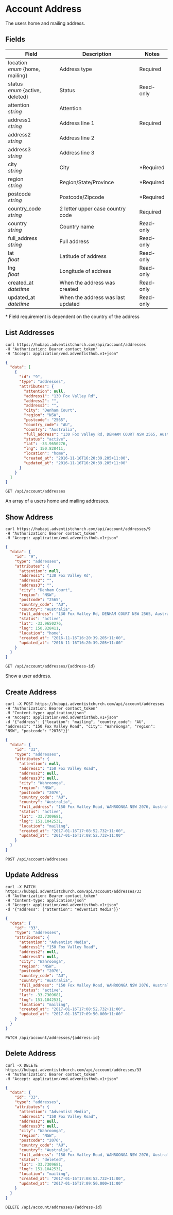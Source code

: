 # Account Address

The users home and mailing address.

## Fields


Field | Description | Notes
----- | ----------- | -----
location<br> *enum* {home, mailing} | Address type | Required
status<br> *enum* {active, deleted} | Status | Read-only
attention<br> *string* | Attention
address1<br> *string* | Address line 1 | Required
address2<br> *string* | Address line 2
address3<br> *string* | Address line 3
city<br> *string* | City | *Required
region<br> *string* | Region/State/Province | *Required
postcode<br> *string* | Postcode/Zipcode | *Required
country_code<br> *string* | 2 letter upper case country code | Required
country<br> *string* | Country name | Read-only
full_address<br> *string* | Full address | Read-only
lat<br> *float* | Latitude of address | Read-only
lng<br> *float* | Longitude of address | Read-only
created_at<br> *datetime* | When the address was created | Read-only
updated_at<br> *datetime* | When the address was last updated | Read-only

\* Field requirement is dependent on the country of the address

## List Addresses
```shell
curl https://hubapi.adventistchurch.com/api/account/addresses
-H "Authorization: Bearer contact_token"
-H "Accept: application/vnd.adventisthub.v1+json"
```
```json
{
  "data": [
    {
      "id": "9",
      "type": "addresses",
      "attributes": {
        "attention": null,
        "address1": "130 Fox Valley Rd",
        "address2": "",
        "address3": "",
        "city": "Denham Court",
        "region": "NSW",
        "postcode": "2565",
        "country_code": "AU",
        "country": "Australia",
        "full_address": "130 Fox Valley Rd, DENHAM COURT NSW 2565, Australia",
        "status": "active",
        "lat": -33.9650276,
        "lng": 150.828411,
        "location": "home",
        "created_at": "2016-11-16T16:20:39.205+11:00",
        "updated_at": "2016-11-16T16:20:39.205+11:00"
      }
    }
  ]
}
```

`GET /api/account/addresses`

An array of a users home and mailing addresses.

## Show Address
```shell
curl https://hubapi.adventistchurch.com/api/account/addresses/9
-H "Authorization: Bearer contact_token"
-H "Accept: application/vnd.adventisthub.v1+json"
```
```json
{
  "data": {
    "id": "9",
    "type": "addresses",
    "attributes": {
      "attention": null,
      "address1": "130 Fox Valley Rd",
      "address2": "",
      "address3": "",
      "city": "Denham Court",
      "region": "NSW",
      "postcode": "2565",
      "country_code": "AU",
      "country": "Australia",
      "full_address": "130 Fox Valley Rd, DENHAM COURT NSW 2565, Australia",
      "status": "active",
      "lat": -33.9650276,
      "lng": 150.828411,
      "location": "home",
      "created_at": "2016-11-16T16:20:39.205+11:00",
      "updated_at": "2016-11-16T16:20:39.205+11:00"
    }
  }
}
```

`GET /api/account/addresses/{address-id}`

Show a user address.


## Create Address

```shell
curl -X POST https://hubapi.adventistchurch.com/api/account/addresses
-H "Authorization: Bearer contact_token"
-H "Content-type: application/json"
-H "Accept: application/vnd.adventisthub.v1+json"
-d '{"address": {"location": "mailing", "country_code": "AU", "address1": "150 Fox Valley Road", "city": "Wahroonga", "region": "NSW", "postcode": "2076"}}'
```
```json
{
  "data": {
    "id": "33",
    "type": "addresses",
    "attributes": {
      "attention": null,
      "address1": "150 Fox Valley Road",
      "address2": null,
      "address3": null,
      "city": "Wahroonga",
      "region": "NSW",
      "postcode": "2076",
      "country_code": "AU",
      "country": "Australia",
      "full_address": "150 Fox Valley Road, WAHROONGA NSW 2076, Australia",
      "status": "active",
      "lat": -33.7309681,
      "lng": 151.1042531,
      "location": "mailing",
      "created_at": "2017-01-16T17:08:52.732+11:00",
      "updated_at": "2017-01-16T17:08:52.732+11:00"
    }
  }
}
```

`POST /api/account/addresses`

## Update Address

```shell
curl -X PATCH https://hubapi.adventistchurch.com/api/account/addresses/33
-H "Authorization: Bearer contact_token"
-H "Content-type: application/json"
-H "Accept: application/vnd.adventisthub.v1+json"
-d '{"address": {"attention": "Adventist Media"}}'
```
```json
{
  "data": {
    "id": "33",
    "type": "addresses",
    "attributes": {
      "attention": "Adventist Media",
      "address1": "150 Fox Valley Road",
      "address2": null,
      "address3": null,
      "city": "Wahroonga",
      "region": "NSW",
      "postcode": "2076",
      "country_code": "AU",
      "country": "Australia",
      "full_address": "150 Fox Valley Road, WAHROONGA NSW 2076, Australia",
      "status": "active",
      "lat": -33.7309681,
      "lng": 151.1042531,
      "location": "mailing",
      "created_at": "2017-01-16T17:08:52.732+11:00",
      "updated_at": "2017-01-16T17:09:50.000+11:00"
    }
  }
}
```

`PATCH /api/account/addresses/{address-id}`

## Delete Address

```shell
curl -X DELETE https://hubapi.adventistchurch.com/api/account/addresses/33
-H "Authorization: Bearer contact_token"
-H "Accept: application/vnd.adventisthub.v1+json"
```
```json
{
  "data": {
    "id": "33",
    "type": "addresses",
    "attributes": {
      "attention": "Adventist Media",
      "address1": "150 Fox Valley Road",
      "address2": null,
      "address3": null,
      "city": "Wahroonga",
      "region": "NSW",
      "postcode": "2076",
      "country_code": "AU",
      "country": "Australia",
      "full_address": "150 Fox Valley Road, WAHROONGA NSW 2076, Australia",
      "status": "deleted",
      "lat": -33.7309681,
      "lng": 151.1042531,
      "location": "mailing",
      "created_at": "2017-01-16T17:08:52.732+11:00",
      "updated_at": "2017-01-16T17:09:50.000+11:00"
    }
  }
}
```

`DELETE /api/account/addresses/{address-id}`